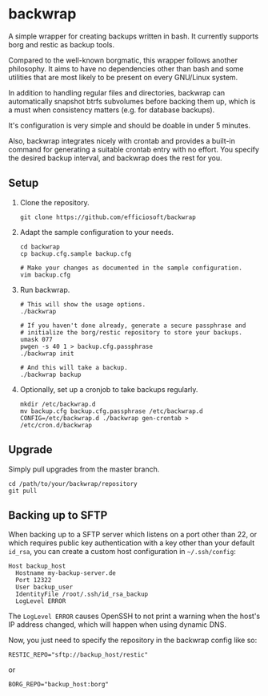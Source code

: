 # backwrap

A simple wrapper for creating backups written in bash. It currently
supports borg and restic as backup tools.

Compared to the well-known borgmatic, this wrapper follows another
philosophy. It aims to have no dependencies other than bash and
some utilities that are most likely to be present on every GNU/Linux
system.

In addition to handling regular files and directories, backwrap can
automatically snapshot btrfs subvolumes before backing them up, which
is a must when consistency matters (e.g. for database backups).

It's configuration is very simple and should be doable in under 5 minutes.

Also, backwrap integrates nicely with crontab and provides a built-in
command for generating a suitable crontab entry with no effort. You
specify the desired backup interval, and backwrap does the rest
for you.


## Setup

1. Clone the repository.

       git clone https://github.com/efficiosoft/backwrap

2. Adapt the sample configuration to your needs.

       cd backwrap
       cp backup.cfg.sample backup.cfg

       # Make your changes as documented in the sample configuration.
       vim backup.cfg

3. Run backwrap.

       # This will show the usage options.
       ./backwrap

       # If you haven't done already, generate a secure passphrase and
       # initialize the borg/restic repository to store your backups.
       umask 077
       pwgen -s 40 1 > backup.cfg.passphrase
       ./backwrap init

       # And this will take a backup.
       ./backwrap backup

4. Optionally, set up a cronjob to take backups regularly.

       mkdir /etc/backwrap.d
       mv backup.cfg backup.cfg.passphrase /etc/backwrap.d
       CONFIG=/etc/backwrap.d ./backwrap gen-crontab > /etc/cron.d/backwrap


## Upgrade

Simply pull upgrades from the master branch.

    cd /path/to/your/backwrap/repository
    git pull


## Backing up to SFTP

When backing up to a SFTP server which listens on a port other than 22,
or which requires public key authentication with a key other than your
default ``id_rsa``, you can create a custom host configuration in
``~/.ssh/config``:

    Host backup_host
      Hostname my-backup-server.de
      Port 12322
      User backup_user
      IdentityFile /root/.ssh/id_rsa_backup
      LogLevel ERROR

The ``LogLevel ERROR`` causes OpenSSH to not print a warning when the
host's IP address changed, which will happen when using dynamic DNS.

Now, you just need to specify the repository in the backwrap config
like so:

    RESTIC_REPO="sftp://backup_host/restic"

or

    BORG_REPO="backup_host:borg"
